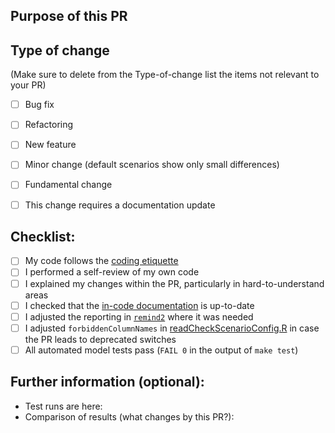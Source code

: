 ## Purpose of this PR


## Type of change

(Make sure to delete from the Type-of-change list the items not relevant to your PR)

- [ ] Bug fix 
- [ ] Refactoring
- [ ] New feature 
- [ ] Minor change (default scenarios show only small differences)
- [ ] Fundamental change
- [ ] This change requires a documentation update


## Checklist:

- [ ] My code follows the [coding etiquette](https://github.com/remindmodel/remind/blob/develop/main.gms#L80)
- [ ] I performed a self-review of my own code
- [ ] I explained my changes within the PR, particularly in hard-to-understand areas
- [ ] I checked that the [in-code documentation](https://github.com/remindmodel/remind/blob/develop/main.gms#L120) is up-to-date
- [ ] I adjusted the reporting in [`remind2`](https://github.com/pik-piam/remind2) where it was needed
- [ ] I adjusted `forbiddenColumnNames` in [readCheckScenarioConfig.R](https://github.com/remindmodel/remind/blob/develop/scripts/start/readCheckScenarioConfig.R) in case the PR leads to deprecated switches
- [ ] All automated model tests pass (`FAIL 0` in the output of `make test`)

## Further information (optional):

* Test runs are here: 
* Comparison of results (what changes by this PR?): 

